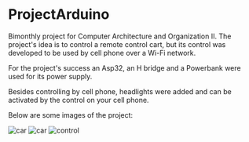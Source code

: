 # ProjectArduino
 

Bimonthly project for Computer Architecture and Organization II. The project's idea is to control a remote control cart, but its control was developed to be used by cell phone over a Wi-Fi network.

For the project's success an Asp32, an H bridge and a Powerbank were used for its power supply.

Besides controlling by cell phone, headlights were added and can be activated by the control on your cell phone.

Below are some images of the project:

![car](./img/2.jpeg)
![car](./img/1.jpeg)
![control](./img/3.jpeg)

